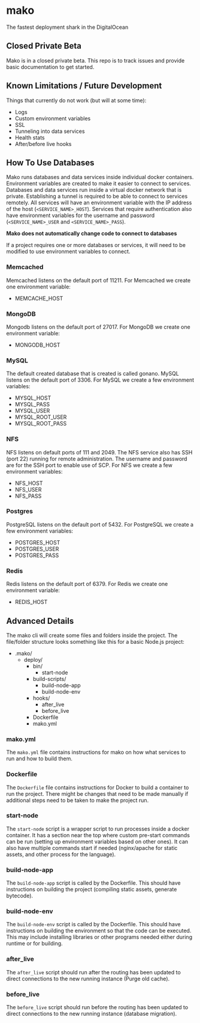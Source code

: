 # mako
The fastest deployment shark in the DigitalOcean

## Closed Private Beta
Mako is in a closed private beta.
This repo is to track issues and provide basic documentation to get started.

## Known Limitations / Future Development
Things that currently do not work (but will at some time):
  - Logs
  - Custom environment variables
  - SSL
  - Tunneling into data services
  - Health stats
  - After/before live hooks

## How To Use Databases
Mako runs databases and data services inside individual docker containers.
Environment variables are created to make it easier to connect to services.
Databases and data services run inside a virtual docker network that is private.
Establishing a tunnel is required to be able to connect to services remotely.
All services will have an environment variable  with the IP address of the host
(`<SERVICE_NAME>_HOST`).
Services that require authentication also have environment variables for the
username and password (`<SERVICE_NAME>_USER` and `<SERVICE_NAME>_PASS`).

**Mako does not automatically change code to connect to databases**

If a project requires one or more databases or services, it will need to be
modified to use environment variables to connect.

### Memcached
Memcached listens on the default port of 11211.
For Memcached we create one environment variable:
  - MEMCACHE_HOST

### MongoDB
Mongodb listens on the default port of 27017.
For MongoDB we create one environment variable:
  - MONGODB_HOST

### MySQL
The default created database that is created is called gonano.
MySQL listens on the default port of 3306.
For MySQL we create a few environment variables:
  - MYSQL_HOST
  - MYSQL_PASS
  - MYSQL_USER
  - MYSQL_ROOT_USER
  - MYSQL_ROOT_PASS

### NFS
NFS listens on default ports of 111 and 2049.
The NFS service also has SSH (port 22) running for remote administration.
The username and password are for the SSH port to enable use of SCP.
For NFS we create a few environment variables:
  - NFS_HOST
  - NFS_USER
  - NFS_PASS

### Postgres
PostgreSQL listens on the default port of 5432.
For PostgreSQL we create a few environment variables:
  - POSTGRES_HOST
  - POSTGRES_USER
  - POSTGRES_PASS

### Redis
Redis listens on the default port of 6379.
For Redis we create one environment variable:
  - REDIS_HOST

## Advanced Details
The mako cli will create some files and folders inside the project.
The file/folder structure looks something like this for a basic Node.js project:
  - .mako/
    - deploy/
      - bin/
        - start-node
      - build-scripts/
        - build-node-app
        - build-node-env
      - hooks/
        - after_live
        - before_live
      - Dockerfile
      - mako.yml

### mako.yml
The `mako.yml` file contains instructions for mako on how what services to run
and how to build them.

### Dockerfile
The `Dockerfile` file contains instructions for Docker to build a container to
run the project. There might be changes that need to be made manually if
additional steps need to be taken to make the project run.

### start-node
The `start-node` script is a wrapper script to run processes inside a docker
container. It has a section near the top where custom pre-start commands can be
run (setting up environment variables based on other ones). It can also have
multiple commands start if needed (nginx/apache for static assets, and other
process for the language).

### build-node-app
The `build-node-app` script is called by the Dockerfile. This should have
instructions on building the project (compiling static assets, generate
bytecode).

### build-node-env
The `build-node-env` script is called by the Dockerfile. This should have
instructions on building the environment so that the code can be executed. This
may include installing libraries or other programs needed either during runtime
or for building.

### after_live
The `after_live` script should run after the routing has been updated to direct
connections to the new running instance (Purge old cache).

### before_live
The `before_live` script should run before the routing has been updated to
direct connections to the new running instance (database migration).
